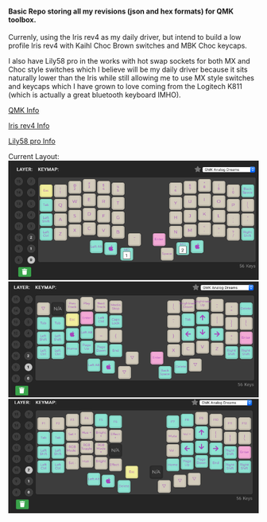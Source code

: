 #### Basic Repo storing all my revisions (json and hex formats) for QMK toolbox.  

Currenly, using the Iris rev4 as my daily driver, but intend to build a low profile Iris rev4 with
Kaihl Choc Brown switches and MBK Choc keycaps. 

I also have Lily58 pro in the works with hot swap sockets for both MX and Choc style switches which
I believe will be my daily driver because it sits naturally lower than the Iris while still
 allowing me to use MX style switches and keycaps which I have grown to love coming from the
  Logitech K811 (which is actually a great bluetooth keyboard IMHO).

[QMK Info](https://docs.qmk.fm)

[Iris rev4 Info](https://keeb.io/collections/iris-split-ergonomic-keyboard)

[Lily58 pro Info](https://boardsource.xyz/store/5ec9df84c6b834480de6c3d0)

Current Layout:
![Default Layer](https://github.com/DataDavD/mech_keyboards/blob/master/Iris_rev4/layout_rev10/layer_default.png)
![Layer 1](https://github.com/DataDavD/mech_keyboards/blob/master/Iris_rev4/layout_rev10/layer_1.png)
![Layer 2](https://github.com/DataDavD/mech_keyboards/blob/master/Iris_rev4/layout_rev10/layer_2.png)